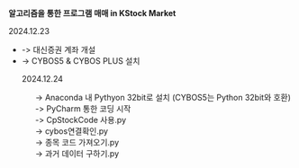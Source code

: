 <b>알고리즘을 통한 프로그램 매매 in KStock Market</b>

2024.12.23 <br/>
<ul>
  <li>-> 대신증권 계좌 개설</li>
  <li>-> CYBOS5 & CYBOS PLUS 설치</li>
  

2024.12.24 <br/>
<ul>
  -> Anaconda 내 Pythyon 32bit로 설치 (CYBOS5는 Python 32bit와 호환) <br/>
  -> PyCharm 통한 코딩 시작 <br/>
    -> CpStockCode 사용.py <br/>
    -> cybos연결확인.py <br/>
    -> 종목 코드 가져오기.py <br/>
    -> 과거 데이터 구하기.py <br/>
